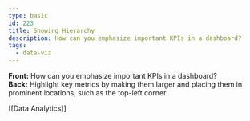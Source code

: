 ```yaml
---
type: basic
id: 223
title: Showing Hierarchy
description: How can you emphasize important KPIs in a dashboard?
tags:
  - data-viz
---
```


**Front:** How can you emphasize important KPIs in a dashboard?  
**Back:** Highlight key metrics by making them larger and placing them in prominent locations, such as the top-left corner.

[[Data Analytics]]